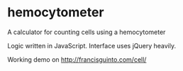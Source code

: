 # hemocytometer
A calculator for counting cells using a hemocytometer

Logic written in JavaScript. Interface uses jQuery heavily.

Working demo on http://francisguinto.com/cell/
